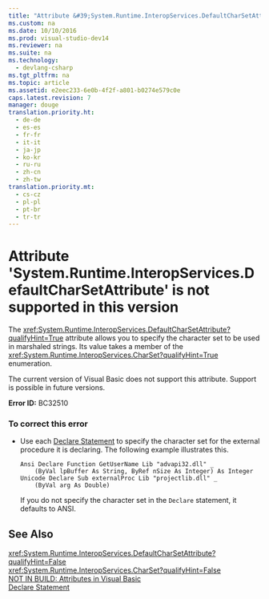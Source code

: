 ```yaml
---
title: "Attribute &#39;System.Runtime.InteropServices.DefaultCharSetAttribute&#39; is not supported in this version"
ms.custom: na
ms.date: 10/10/2016
ms.prod: visual-studio-dev14
ms.reviewer: na
ms.suite: na
ms.technology: 
  - devlang-csharp
ms.tgt_pltfrm: na
ms.topic: article
ms.assetid: e2eec233-6e0b-4f2f-a801-b0274e579c0e
caps.latest.revision: 7
manager: douge
translation.priority.ht: 
  - de-de
  - es-es
  - fr-fr
  - it-it
  - ja-jp
  - ko-kr
  - ru-ru
  - zh-cn
  - zh-tw
translation.priority.mt: 
  - cs-cz
  - pl-pl
  - pt-br
  - tr-tr
---
```

# Attribute &#39;System.Runtime.InteropServices.DefaultCharSetAttribute&#39; is not supported in this version
The <xref:System.Runtime.InteropServices.DefaultCharSetAttribute?qualifyHint=True> attribute allows you to specify the character set to be used in marshaled strings. Its value takes a member of the <xref:System.Runtime.InteropServices.CharSet?qualifyHint=True> enumeration.  
  
 The current version of Visual Basic does not support this attribute. Support is possible in future versions.  
  
 **Error ID:** BC32510  
  
### To correct this error  
  
-   Use each [Declare Statement](../Topic/Declare%20Statement.md) to specify the character set for the external procedure it is declaring. The following example illustrates this.  
  
    ```  
    Ansi Declare Function GetUserName Lib "advapi32.dll" _  
        (ByVal lpBuffer As String, ByRef nSize As Integer) As Integer  
    Unicode Declare Sub externalProc Lib "projectlib.dll" _  
        (ByVal arg As Double)  
    ```  
  
     If you do not specify the character set in the `Declare` statement, it defaults to ANSI.  
  
## See Also  
 <xref:System.Runtime.InteropServices.DefaultCharSetAttribute?qualifyHint=False>   
 <xref:System.Runtime.InteropServices.CharSet?qualifyHint=False>   
 [NOT IN BUILD: Attributes in Visual Basic](assetId:///620bfc0e-4582-4c8b-8432-ebc5c3dccc22)   
 [Declare Statement](../Topic/Declare%20Statement.md)